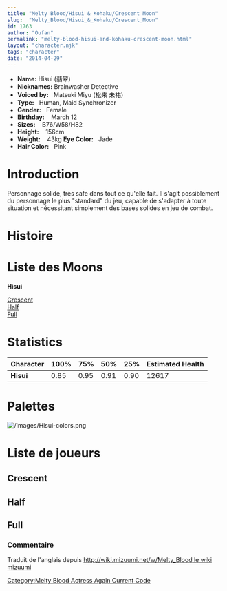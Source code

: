 ```yaml
---
title: "Melty Blood/Hisui & Kohaku/Crescent Moon"
slug:  "Melty_Blood/Hisui_&_Kohaku/Crescent_Moon"
id: 1763
author: "Oufan"
permalink: "melty-blood-hisui-and-kohaku-crescent-moon.html"
layout: "character.njk"
tags: "character"
date: "2014-04-29"
---
```


- **Name:** Hisui (翡翠)
- **Nicknames:** Brainwasher Detective
- **Voiced by:**   Matsuki Miyu (松来
未祐)
- **Type:**   Human, Maid Synchronizer
- **Gender:**   Female
 - **Birthday:**    March 12 
- **Sizes:**   
B76/W58/H82 
- **Height:**    156cm 
- **Weight:**    43kg
 **Eye Color:**   Jade
- **Hair Color:**   Pink


# Introduction

Personnage solide, très safe dans tout ce qu'elle fait. Il s'agit
possiblement du personnage le plus "standard" du jeu, capable de
s'adapter à toute situation et nécessitant simplement des bases solides
en jeu de combat.

# Histoire

# Liste des Moons

**Hisui**

[Crescent](Melty_Blood/Hisui/Crescent_Moon "wikilink")  
[Half](Melty_Blood/Hisui/Half_Moon "wikilink")  
[Full](Melty_Blood/Hisui/Full_Moon "wikilink")  

# Statistics

| Character | 100% | 75%  | 50%  | 25%  | Estimated Health |
|-----------|------|------|------|------|------------------|
| **Hisui** | 0.85 | 0.95 | 0.91 | 0.90 | 12617            |

# Palettes

![](/images/Hisui-colors.png "/images/Hisui-colors.png")

# Liste de joueurs

## Crescent

## Half

## Full

### Commentaire

Traduit de l'anglais depuis [http://wiki.mizuumi.net/w/Melty_Blood le
wiki
mizuumi](http://wiki.mizuumi.net/w/Melty_Blood_le_wiki_mizuumi "wikilink")

[Category:Melty Blood Actress Again Current
Code](Category:Melty_Blood_Actress_Again_Current_Code "wikilink")
